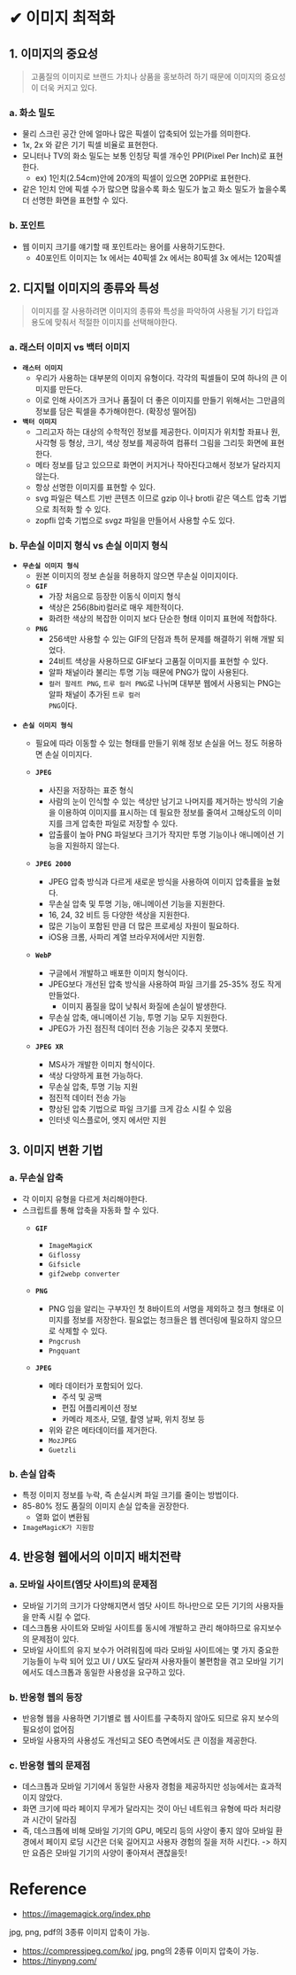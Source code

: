 # ✔︎ 이미지 최적화

## <span>1. 이미지의 중요성</span>

> 고품질의 이미지로 브랜드 가치나 상품을 홍보하려 하기 때문에 이미지의 중요성이 더욱 커지고 있다. 

### a. 화소 밀도

- 물리 스크린 공간 안에 얼마나 많은 픽셀이 압축되어 있는가를 의미한다. 
- 1x, 2x 와 같은 기기 픽셀 비율로 표현한다. 
- 모니터나 TV의 화소 밀도는 보통 인칭당 픽셀 개수인 PPI(Pixel Per Inch)로 표현한다. 
  - ex) 1인치(2.54cm)안에 20개의 픽셀이 있으면 20PPI로 표현한다. 
- 같은 1인치 안에 픽셀 수가 많으면 많을수록 화소 밀도가 높고 화소 밀도가 높을수록 더 선명한 화면을 표현할 수 있다. 

### b. 포인트

- 웹 이미지 크기를 얘기할 때 포인트라는 용어를 사용하기도한다. 
  - 40포인트 이미지는 1x 에서는 40픽셀 2x 에서는 80픽셀 3x 에서는 120픽셀


## <span>2. 디지털 이미지의 종류와 특성</span>

> 이미지를 잘 사용하려면 이미지의 종류와 특성을 파악하여 사용될 기기 타입과 용도에 맞춰서 적절한 이미지를 선택해야한다. 

### a. 래스터 이미지 vs 백터 이미지

- <code><b>래스터 이미지</b></code> 
  - 우리가 사용하는 대부분의 이미지 유형이다. 각각의 픽셀들이 모여 하나의 큰 이미지를 만든다.
  - 이로 인해 사이즈가 크거나 품질이 더 좋은 이미지를 만들기 위해서는 그만큼의 정보를 담은 픽셀을 추가해야한다. (확장성 떨어짐)
- <code><b>백터 이미지</b></code>
  - 그리고자 하는 대상의 수학적인 정보를 제공한다. 이미지가 위치할 좌표나 원, 사각형 등 형상, 크기, 색상 정보를 제공하여 컴퓨터 그림을 그리듯 화면에 표현한다. 
  - 메타 정보를 담고 있으므로 화면이 커지거나 작아진다고해서 정보가 달라지지 않는다.
  - 항상 선명한 이미지를 표현할 수 있다. 
  - svg 파일은 텍스트 기반 콘텐츠 이므로 gzip 이나 brotli 같은 덱스트 압축 기법으로 최적화 할 수 있다.
  - zopfli 압축 기법으로 svgz 파일을 만들어서 사용할 수도 있다. 

### b. 무손실 이미지 형식 vs 손실 이미지 형식

- <code><b>무손실 이미지 형식</b></code> 
  - 원본 이미지의 정보 손실을 허용하지 않으면 무손실 이미지이다. 
  - <code><b>GIF</b></code>
    - 가장 처음으로 등장한 이동식 이미지 형식
    - 색상은 256(8bit)컬러로 매우 제한적이다.
    - 화려한 색상의 복잡한 이미지 보다 단순한 형태 이미지 표현에 적합하다.
  - <code><b>PNG</b></code>
    - 256색만 사용할 수 있는 GIF의 단점과 특허 문제를 해결하기 위해 개발 되었다. 
    - 24비트 색상을 사용하므로 GIF보다 고품질 이미지를 표현할 수 있다. 
    - 알파 채널이라 불리는 투명 기능 때문에 PNG가 많이 사용된다. 
    - <code>컬러 팔레트 PNG</code>,  <code>트루 컬러 PNG</code>로 나뉘며 대부분 웹에서 사용되는 PNG는 알파 채널이 추가된 <code>트루 컬러 PNG</code>이다.
    <br />
- <code><b>손실 이미지 형식</b></code>
  - 필요에 따라 이동할 수 있는 형태를 만들기 위해 정보 손실을 어느 정도 허용하면 손실 이미지다. 
  - <code><b>JPEG</b></code>
    - 사진을 저장하는 표준 형식
    - 사람의 눈이 인식할 수 있는 색상만 남기고 나머지를 제거하는 방식의 기술을 이용하여 이미지를 표시하는 데 필요한 정보를 줄여서 고해상도의 이미지를 크게 압축한 파일로 저장할 수 있다. 
    - 압출률이 높아 PNG 파일보다 크기가 작지만 투명 기능이나 애니메이션 기능을 지원하지 않는다. 

  - <code><b>JPEG 2000</b></code>
    - JPEG 압축 방식과 다르게 새로운 방식을 사용하여 이미지 압축률을 높혔다. 
    - 무손실 압축 및 투명 기능, 애니메이션 기능을 지원한다.
    - 16, 24, 32 비트 등 다양한 색상을 지원한다. 
    - 많은 기능이 포함된 만큼 더 많은 프로세싱 자원이 필요하다. 
    - iOS용 크롬, 사파리 계열 브라우저에서만 지원함.

  - <code><b>WebP</b></code>
    - 구글에서 개발하고 배포한 이미지 형식이다.
    - JPEG보다 개선된 압축 방식을 사용하여 파일 크기를 25-35% 정도 작게 만들었다. 
      - 이미지 품질을 많이 낮춰서 화질에 손실이 발생한다. 
    - 무손실 압축, 애니메이션 기능, 투명 기능 모두 지원한다.
    - JPEG가 가진 점진적 데이터 전송 기능은 갖추지 못했다. 

  - <code><b>JPEG XR</b></code>
    - MS사가 개발한 이미지 형식이다.
    - 색상 다양하게 표현 가능하다.
    - 무손실 압축, 투명 기능 지원
    - 점진적 데이터 전송 가능
    - 향상된 압축 기법으로 파일 크기를 크게 감소 시킬 수 있음
    - 인터넷 익스플로어, 엣지 에서만 지원

## <span>3. 이미지 변환 기법</span>

### a. 무손실 압축

- 각 이미지 유형을 다르게 처리해야한다.
- 스크립트를 통해 압축을 자동화 할 수 있다.
  - <code><b>GIF</b></code>
    - <code>ImageMagicK</code>
    - <code>Giflossy</code>
    - <code>Gifsicle</code>
    - <code>gif2webp converter</code>

  - <code><b>PNG</b></code>
    - PNG 임을 알리는 구부자인 첫 8바이트의 서명을 제외하고 청크 형태로 이미지를 정보를 저장한다. 필요없는 청크들은 웹 렌더링에 필요하지 않으므로 삭제할 수 있다.
    - <code>Pngcrush</code>
    - <code>Pngquant</code>

  - <code><b>JPEG</b></code>
    - 메타 데이터가 포함되어 있다.
      - 주석 및 공백
      - 편집 어플리케이션 정보
      - 카메라 제조사, 모델, 촬영 날짜, 위치 정보 등
    - 위와 같은 메타데이터를 제거한다.
    - <code>MozJPEG</code>
    - <code>Guetzli</code>

### b. 손실 압축

- 특정 이미지 정보를 누락, 즉 손실시켜 파일 크기를 줄이는 방법이다. 
- 85-80% 정도 품질의 이미지 손실 압축을 권장한다.
  - 열화 없이 변환됨
- <code>ImageMagicK가 지원함</code>

## <span>4. 반응형 웹에서의 이미지 배치전략</span>
### a. 모바일 사이트(엠닷 사이트)의 문제점

  - 모바일 기기의 크기가 다양해지면서 엠닷 사이트 하나만으로 모든 기기의 사용자들을 만족 시킬 수 없다.
  - 데스크톱용 사이트와 모바일 사이트를 동시에 개발하고 관리 해야하므로 유지보수의 문제점이 있다. 
  - 모바일 사이트의 유지 보수가 어려워짐에 따라 모바일 사이트에는 몇 가지 중요한 기능들이 누락 되어 있고 UI / UX도 달라져 사용자들이 불편함을 겪고 모바일 기기에서도 데스크톱과 동일한 사용성을 요구하고 있다. 

### b. 반응형 웹의 등장
  - 반응형 웹을 사용하면 기기별로 웹 사이트를 구축하지 않아도 되므로 유지 보수의 필요성이 없어짐
  - 모바일  사용자의 사용성도 개선되고 SEO 측면에서도 큰 이점을 제공한다. 

### c. 반응형 웹의 문제점
  - 데스크톱과 모바일 기기에서 동일한 사용자 경험을 제공하지만 성능에서는 효과적이지 않았다. 
  - 화면 크기에 따라 페이지 무게가 달라지는 것이 아닌 네트워크 유형에 따라 처리량과 시간이 달라짐
  - 즉, 데스크톱에 비해 모바일 기기의 GPU, 메모리 등의 사양이 좋지 않아 모바일 환경에서 페이지 로딩 시간은 더욱 길어지고 사용자 경험의 질을 저하 시킨다.
    -> 하지만 요즘은 모바일 기기의 사양이 좋아져서 괜찮을듯!

# Reference
- https://imagemagick.org/index.php

jpg, png, pdf의 3종류 이미지 압축이 가능.
- https://compressjpeg.com/ko/
 jpg, png의 2종류 이미지 압축이 가능.
- https://tinypng.com/

